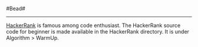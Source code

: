#Bead#

----------


[HackerRank][1] is famous among code enthusiast. The HackerRank source code for beginner is made available in the HackerRank directory. It is under Algorithm > WarmUp.




  [1]: http://hackerrank.com